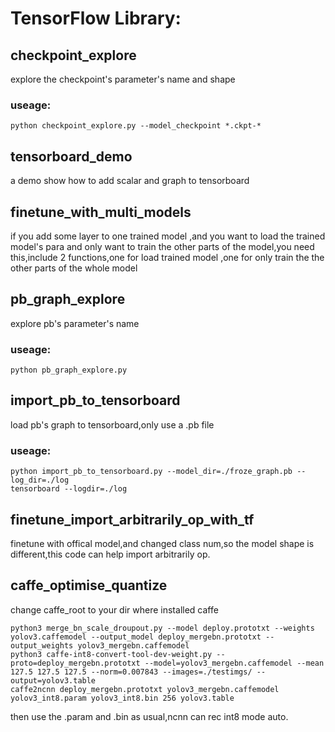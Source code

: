 # TensorFlow Library:

## checkpoint_explore
explore the checkpoint's parameter's name and shape
### useage:
    python checkpoint_explore.py --model_checkpoint *.ckpt-*
    
## tensorboard_demo
a demo show how to add scalar and graph to tensorboard

## finetune_with_multi_models
if you add some layer to one trained model ,and you want to load the trained model's para and only want to
train the other parts of the model,you need this,include 2 functions,one for load trained model ,one for only
train the the other parts of the whole model

## pb_graph_explore
explore pb's parameter's name
### useage:
    python pb_graph_explore.py

## import_pb_to_tensorboard
load pb's graph to tensorboard,only use a .pb file
### useage:
    python import_pb_to_tensorboard.py --model_dir=./froze_graph.pb --log_dir=./log
    tensorboard --logdir=./log

## finetune_import_arbitrarily_op_with_tf
finetune with offical model,and changed class num,so the model shape is different,this code can help import arbitrarily op.

## caffe_optimise_quantize
change caffe_root to  your dir where installed caffe

    python3 merge_bn_scale_droupout.py --model deploy.prototxt --weights yolov3.caffemodel --output_model deploy_mergebn.prototxt --output_weights yolov3_mergebn.caffemodel
    python3 caffe-int8-convert-tool-dev-weight.py --proto=deploy_mergebn.prototxt --model=yolov3_mergebn.caffemodel --mean 127.5 127.5 127.5 --norm=0.007843 --images=./testimgs/ --output=yolov3.table
    caffe2ncnn deploy_mergebn.prototxt yolov3_mergebn.caffemodel yolov3_int8.param yolov3_int8.bin 256 yolov3.table
    
then use the .param and .bin as usual,ncnn can rec int8 mode auto.
